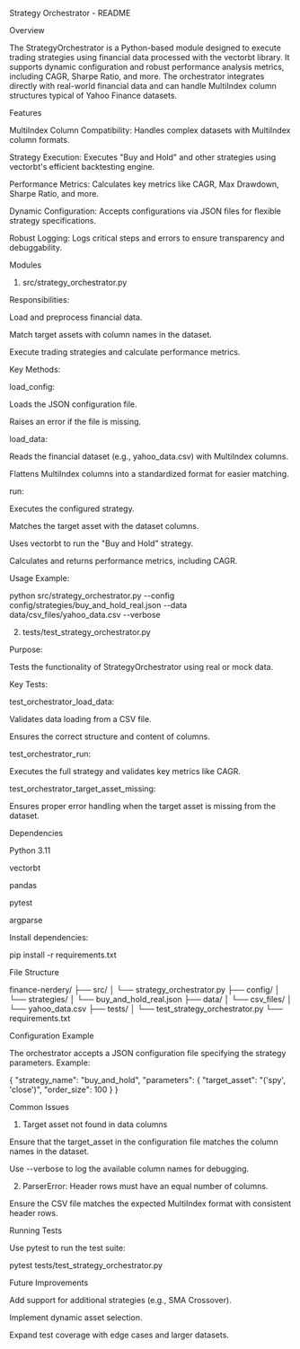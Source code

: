 Strategy Orchestrator - README

Overview

The StrategyOrchestrator is a Python-based module designed to execute trading strategies using financial data processed with the vectorbt library. It supports dynamic configuration and robust performance analysis metrics, including CAGR, Sharpe Ratio, and more. The orchestrator integrates directly with real-world financial data and can handle MultiIndex column structures typical of Yahoo Finance datasets.

Features

MultiIndex Column Compatibility: Handles complex datasets with MultiIndex column formats.

Strategy Execution: Executes "Buy and Hold" and other strategies using vectorbt's efficient backtesting engine.

Performance Metrics: Calculates key metrics like CAGR, Max Drawdown, Sharpe Ratio, and more.

Dynamic Configuration: Accepts configurations via JSON files for flexible strategy specifications.

Robust Logging: Logs critical steps and errors to ensure transparency and debuggability.

Modules

1. src/strategy_orchestrator.py

Responsibilities:

Load and preprocess financial data.

Match target assets with column names in the dataset.

Execute trading strategies and calculate performance metrics.

Key Methods:

load_config:

Loads the JSON configuration file.

Raises an error if the file is missing.

load_data:

Reads the financial dataset (e.g., yahoo_data.csv) with MultiIndex columns.

Flattens MultiIndex columns into a standardized format for easier matching.

run:

Executes the configured strategy.

Matches the target asset with the dataset columns.

Uses vectorbt to run the "Buy and Hold" strategy.

Calculates and returns performance metrics, including CAGR.

Usage Example:

python src/strategy_orchestrator.py --config config/strategies/buy_and_hold_real.json --data data/csv_files/yahoo_data.csv --verbose

2. tests/test_strategy_orchestrator.py

Purpose:

Tests the functionality of StrategyOrchestrator using real or mock data.

Key Tests:

test_orchestrator_load_data:

Validates data loading from a CSV file.

Ensures the correct structure and content of columns.

test_orchestrator_run:

Executes the full strategy and validates key metrics like CAGR.

test_orchestrator_target_asset_missing:

Ensures proper error handling when the target asset is missing from the dataset.

Dependencies

Python 3.11

vectorbt

pandas

pytest

argparse

Install dependencies:

pip install -r requirements.txt

File Structure

finance-nerdery/
├── src/
│   └── strategy_orchestrator.py
├── config/
│   └── strategies/
│       └── buy_and_hold_real.json
├── data/
│   └── csv_files/
│       └── yahoo_data.csv
├── tests/
│   └── test_strategy_orchestrator.py
└── requirements.txt

Configuration Example

The orchestrator accepts a JSON configuration file specifying the strategy parameters. Example:

{
    "strategy_name": "buy_and_hold",
    "parameters": {
        "target_asset": "('spy', 'close')",
        "order_size": 100
    }
}

Common Issues

1. Target asset not found in data columns

Ensure that the target_asset in the configuration file matches the column names in the dataset.

Use --verbose to log the available column names for debugging.

2. ParserError: Header rows must have an equal number of columns.

Ensure the CSV file matches the expected MultiIndex format with consistent header rows.

Running Tests

Use pytest to run the test suite:

pytest tests/test_strategy_orchestrator.py

Future Improvements

Add support for additional strategies (e.g., SMA Crossover).

Implement dynamic asset selection.

Expand test coverage with edge cases and larger datasets.

